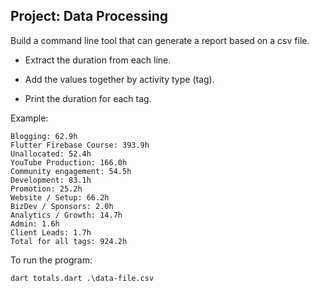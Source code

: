 ## Project: Data Processing

Build a command line tool that can generate a report based on a csv file.

- Extract the duration from each line.

- Add the values together by activity type (tag).

- Print the duration for each tag.

Example:

```
Blogging: 62.9h
Flutter Firebase Course: 393.9h
Unallocated: 52.4h
YouTube Production: 166.0h
Community engagement: 54.5h
Development: 83.1h
Promotion: 25.2h
Website / Setup: 66.2h
BizDev / Sponsors: 2.0h
Analytics / Growth: 14.7h
Admin: 1.6h
Client Leads: 1.7h
Total for all tags: 924.2h
```

To run the program:

```
dart totals.dart .\data-file.csv
```

